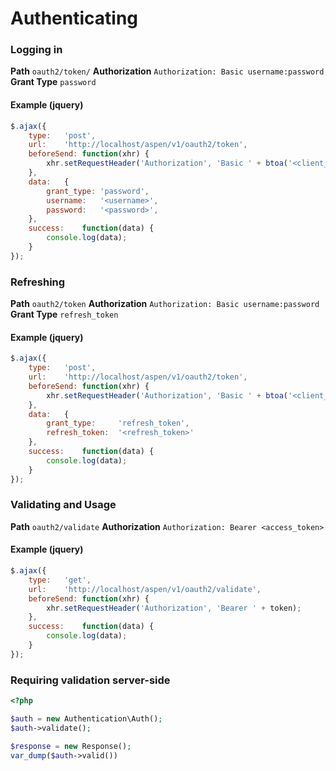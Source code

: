 # Authenticating

### Logging in
__Path__ `oauth2/token/`
__Authorization__ `Authorization: Basic username:password`
__Grant Type__ `password`


#### Example (jquery)
```js
$.ajax({
    type:   'post',
    url:    'http://localhost/aspen/v1/oauth2/token',
    beforeSend: function(xhr) {
        xhr.setRequestHeader('Authorization', 'Basic ' + btoa('<client_id>:<client_secret>'));
    },
    data:   {
        grant_type: 'password',
        username:   '<username>',
        password:   '<password>',
    },
    success:    function(data) {
        console.log(data);
    }
});
```

### Refreshing
__Path__ `oauth2/token`
__Authorization__ `Authorization: Basic username:password`
__Grant Type__ `refresh_token`

#### Example (jquery)
```js
$.ajax({
    type:   'post',
    url:    'http://localhost/aspen/v1/oauth2/token',
    beforeSend: function(xhr) {
        xhr.setRequestHeader('Authorization', 'Basic ' + btoa('<client_id>:<client_secret>'));
    },
    data:   {
        grant_type:     'refresh_token',
        refresh_token:  '<refresh_token>'
    },
    success:    function(data) {
        console.log(data);
    }
});
```

### Validating and Usage
__Path__ `oauth2/validate`
__Authorization__ `Authorization: Bearer <access_token>`

#### Example (jquery)
```js
$.ajax({
    type:   'get',
    url:    'http://localhost/aspen/v1/oauth2/validate',
    beforeSend: function(xhr) {
        xhr.setRequestHeader('Authorization', 'Bearer ' + token);
    },
    success:    function(data) {
        console.log(data);
    }
});
```

### Requiring validation server-side
```php
<?php

$auth = new Authentication\Auth();
$auth->validate();

$response = new Response();
var_dump($auth->valid())
```
